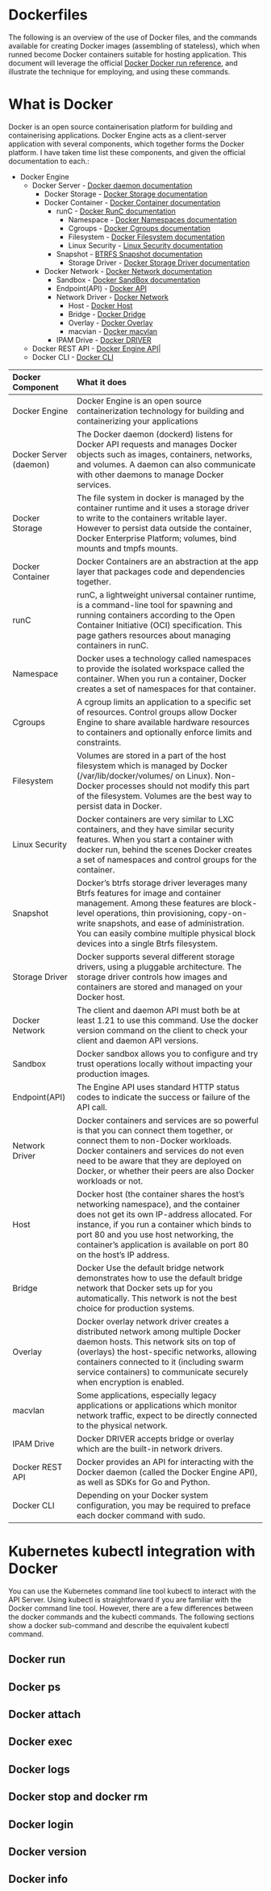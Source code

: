 # Dockerfiles
The following is an overview of the use of Docker files, and the commands available for creating Docker images 
(assembling of stateless), which when runned become Docker containers suitable for hosting application.
This document will leverage the official [Docker Docker run reference](https://docs.docker.com/engine/reference/run/),
and illustrate the technique for employing, and using these commands.

# What is Docker
Docker is an open source containerisation platform for building and containerising applications. Docker Engine acts 
as a client-server application with several components, which together forms the Docker platform.  I have taken time
list these components, and given the official documentation to each.:

* Docker Engine
    * Docker Server - [Docker daemon documentation](https://docs.docker.com/engine/reference/commandline/dockerd/) 
        * Docker Storage - [Docker Storage documentation](https://success.docker.com/article/an-introduction-to-storage-solutions-for-docker-enterprise)
        * Docker Container - [Docker Container documentation](https://www.docker.com/resources/what-container)
            * runC - [Docker RunC documentation](https://docs.docker.com/engine/reference/run/) 
                * Namespace - [Docker Namespaces documentation](https://docs.docker.com/engine/docker-overview/)
                * Cgroups - [Docker Cgroups documentation](https://docs.docker.com/engine/docker-overview/)
                * Filesystem - [Docker Filesystem documentation](https://docs.docker.com/storage/) 
                * Linux Security - [Linux Security documentation](https://docs.docker.com/engine/security/security/)
            * Snapshot - [BTRFS Snapshot documentation](https://docs.docker.com/storage/storagedriver/btrfs-driver/) 
                * Storage Driver - [Docker Storage Driver documentation](https://docs.docker.com/storage/storagedriver/select-storage-driver/) 
        * Docker Network - [Docker Network documentation](https://docs.docker.com/engine/reference/commandline/network_create/)
            * Sandbox - [Docker SandBox documentation](https://docs.docker.com/engine/security/trust/trust_sandbox/) 
            * Endpoint(API) - [Docker API](https://docs.docker.com/engine/api/v1.24/)
            * Network Driver - [Docker Network](https://docs.docker.com/network/)
                * Host - [Docker Host](https://docs.docker.com/network/host/)
                * Bridge - [Docker Dridge](https://docs.docker.com/network/network-tutorial-standalone/)
                * Overlay - [Docker Overlay](https://docs.docker.com/network/overlay/)
                * macvian - [Docker macvlan](https://docs.docker.com/network/macvlan/)
            * IPAM Drive - [Docker DRIVER](https://docs.docker.com/engine/reference/commandline/network_create/) 
    * Docker REST API - [Docker Engine API](https://docs.docker.com/engine/api/)|
    * Docker CLI - [Docker CLI](https://docs.docker.com/engine/reference/commandline/cli/) 
 
|Docker Component       |What it does           | 
|:-----------------------|:---------------------|
| Docker Engine         | Docker Engine is an open source containerization technology for building and containerizing your applications|
| Docker Server (daemon)| The Docker daemon (dockerd) listens for Docker API requests and manages Docker objects such as images, containers, networks, and volumes. A daemon can also communicate with other daemons to manage Docker services.|
| Docker Storage| The file system in docker is managed by the container runtime and it uses a storage driver to write to the containers writable layer. However to persist data outside the container, Docker Enterprise Platform; volumes, bind mounts and tmpfs mounts.|
| Docker Container | Docker Containers are an abstraction at the app layer that packages code and dependencies together. | [Docker Container](https://www.docker.com/resources/what-container)|
| runC| runC, a lightweight universal container runtime, is a command-line tool for spawning and running containers according to the Open Container Initiative (OCI) specification.  This page gathers resources about managing containers in runC.|
| Namespace| Docker uses a technology called namespaces to provide the isolated workspace called the container. When you run a container, Docker creates a set of namespaces for that container.|
| Cgroups| A cgroup limits an application to a specific set of resources. Control groups allow Docker Engine to share available hardware resources to containers and optionally enforce limits and constraints.|
| Filesystem|Volumes are stored in a part of the host filesystem which is managed by Docker (/var/lib/docker/volumes/ on Linux). Non-Docker processes should not modify this part of the filesystem. Volumes are the best way to persist data in Docker.|
| Linux Security|Docker containers are very similar to LXC containers, and they have similar security features. When you start a container with docker run, behind the scenes Docker creates a set of namespaces and control groups for the container.|
| Snapshot|Docker’s btrfs storage driver leverages many Btrfs features for image and container management. Among these features are block-level operations, thin provisioning, copy-on-write snapshots, and ease of administration. You can easily combine multiple physical block devices into a single Btrfs filesystem.|
| Storage Driver|Docker supports several different storage drivers, using a pluggable architecture. The storage driver controls how images and containers are stored and managed on your Docker host.|
| Docker Network|The client and daemon API must both be at least 1.21 to use this command. Use the docker version command on the client to check your client and daemon API versions.|
| Sandbox|Docker sandbox allows you to configure and try trust operations locally without impacting your production images.|
| Endpoint(API)|The Engine API uses standard HTTP status codes to indicate the success or failure of the API call.|
| Network Driver|Docker containers and services are so powerful is that you can connect them together, or connect them to non-Docker workloads. Docker containers and services do not even need to be aware that they are deployed on Docker, or whether their peers are also Docker workloads or not.|
| Host|Docker host (the container shares the host’s networking namespace), and the container does not get its own IP-address allocated. For instance, if you run a container which binds to port 80 and you use host networking, the container’s application is available on port 80 on the host’s IP address.|
| Bridge|Docker Use the default bridge network demonstrates how to use the default bridge network that Docker sets up for you automatically. This network is not the best choice for production systems.|
| Overlay|Docker overlay network driver creates a distributed network among multiple Docker daemon hosts. This network sits on top of (overlays) the host-specific networks, allowing containers connected to it (including swarm service containers) to communicate securely when encryption is enabled.|
| macvlan|Some applications, especially legacy applications or applications which monitor network traffic, expect to be directly connected to the physical network.|
| IPAM Drive|Docker DRIVER accepts bridge or overlay which are the built-in network drivers.|
| Docker REST API|Docker provides an API for interacting with the Docker daemon (called the Docker Engine API), as well as SDKs for Go and Python.|
| Docker CLI|Depending on your Docker system configuration, you may be required to preface each docker command with sudo. |

# Kubernetes kubectl integration with Docker

You can use the Kubernetes command line tool kubectl to interact with the API Server. Using kubectl is straightforward 
if you are familiar with the Docker command line tool. However, there are a few differences between the docker commands 
and the kubectl commands. The following sections show a docker sub-command and describe the equivalent kubectl command.

## Docker run

## Docker ps

## Docker attach

## Docker exec

## Docker logs

## Docker stop and docker rm

## Docker login

## Docker version

## Docker info

 
